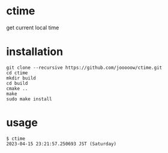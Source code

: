 # ctime
get current local time

# installation
```
git clone --recursive https://github.com/jooooow/ctime.git
cd ctime
mkdir build
cd build
cmake ..
make
sudo make install
```

# usage
```
$ ctime   
2023-04-15 23:21:57.250693 JST (Saturday)
```

